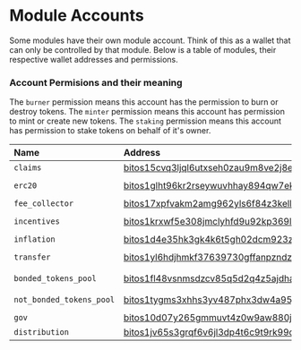 <!--
order: 1
-->

# Module Accounts

Some modules have their own module account. Think of this as a wallet that can only be controlled by that module.
Below is a table of modules, their respective wallet addresses and permissions.

### Account Permisions and their meaning

The `burner` permission means this account has the permission to burn or destroy tokens.
The `minter` permission means this account has permission to mint or create new tokens.
The `staking` permission means this account has permission to stake tokens on behalf of it's owner.

| Name                    | Address                                             | Permissions        |
| :---------------------- | :-------------------------------------------------- | :----------------- |
| `claims`                | [bitos15cvq3ljql6utxseh0zau9m8ve2j8erz89m5wkz](https://www.mintscan.io/bitos/account/bitos15cvq3ljql6utxseh0zau9m8ve2j8erz89m5wkz)   | `none`             |
| `erc20`                 | [bitos1glht96kr2rseywuvhhay894qw7ekuc4qg9z5nw](https://www.mintscan.io/bitos/account/bitos1glht96kr2rseywuvhhay894qw7ekuc4qg9z5nw)   | `minter` `burner`  |
| `fee_collector`         | [bitos17xpfvakm2amg962yls6f84z3kell8c5ljcjw34](https://www.mintscan.io/bitos/account/bitos17xpfvakm2amg962yls6f84z3kell8c5ljcjw34)   | `none`             |
| `incentives`            | [bitos1krxwf5e308jmclyhfd9u92kp369l083wn67k4q](https://www.mintscan.io/bitos/account/bitos1krxwf5e308jmclyhfd9u92kp369l083wn67k4q)   | `minter` `burner`  |
| `inflation`             | [bitos1d4e35hk3gk4k6t5gh02dcm923z8ck86qygxf38](https://www.mintscan.io/bitos/account/bitos1d4e35hk3gk4k6t5gh02dcm923z8ck86qygxf38)   | `minter`           |
| `transfer`              | [bitos1yl6hdjhmkf37639730gffanpzndzdpmhv788dt](https://www.mintscan.io/bitos/account/bitos1yl6hdjhmkf37639730gffanpzndzdpmhv788dt)   | `minter` `burner`  |
| `bonded_tokens_pool`    | [bitos1fl48vsnmsdzcv85q5d2q4z5ajdha8yu3h6cprl](https://www.mintscan.io/bitos/account/bitos1fl48vsnmsdzcv85q5d2q4z5ajdha8yu3h6cprl)   | `burner` `staking` |
| `not_bonded_tokens_pool`| [bitos1tygms3xhhs3yv487phx3dw4a95jn7t7lr6ys4t](https://www.mintscan.io/bitos/account/bitos1tygms3xhhs3yv487phx3dw4a95jn7t7lr6ys4t)   | `burner` `staking` |
| `gov`                   | [bitos10d07y265gmmuvt4z0w9aw880jnsr700jcrztvm](https://www.mintscan.io/bitos/account/bitos10d07y265gmmuvt4z0w9aw880jnsr700jcrztvm)   | `burner`           |
| `distribution`          | [bitos1jv65s3grqf6v6jl3dp4t6c9t9rk99cd8974jnh](https://www.mintscan.io/bitos/account/bitos1jv65s3grqf6v6jl3dp4t6c9t9rk99cd8974jnh)   | `none`             |
